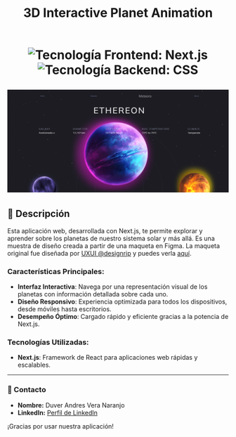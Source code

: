 <div align="center">
  <h1 align="center">
    3D Interactive Planet Animation
    <br />
    <br />
    <p align="center">
      <img src="https://img.shields.io/badge/Frontend-Next.js-blue" alt="Tecnología Frontend: Next.js">
      <img src="https://img.shields.io/badge/Backend-Spring%20Boot-green" alt="Tecnología Backend: CSS">
    </p>
    <p>
      <a href="https://universe-iav4zr9ey-dav2012s-projects.vercel.app/meteora">
        <img src="https://raw.githubusercontent.com/DAV2012/universe/main/public/hero-planet.png" alt="3D Interactive Planet Animation">
      </a>
    </p>
  </h1>
</div>

## 🌌 Descripción

Esta aplicación web, desarrollada con Next.js, te permite explorar y aprender sobre los planetas de nuestro sistema solar y más allá. Es una muestra de diseño creada a partir de una maqueta en Figma. La maqueta original fue diseñada por [UXUI @designrip](https://www.figma.com/@designrip) y puedes verla [aquí](https://www.figma.com/community/file/1280962126314947027).

### **Características Principales:**
- **Interfaz Interactiva**: Navega por una representación visual de los planetas con información detallada sobre cada uno.
- **Diseño Responsivo**: Experiencia optimizada para todos los dispositivos, desde móviles hasta escritorios.
- **Desempeño Óptimo**: Cargado rápido y eficiente gracias a la potencia de Next.js.

###  **Tecnologías Utilizadas:**
- **Next.js**: Framework de React para aplicaciones web rápidas y escalables.

---

### 📧 Contacto


- **Nombre:** Duver Andres Vera Naranjo
- **LinkedIn:** [Perfil de LinkedIn](www.linkedin.com/in/duver-andres-vera-naranjo-ing)

¡Gracias por usar nuestra aplicación!
